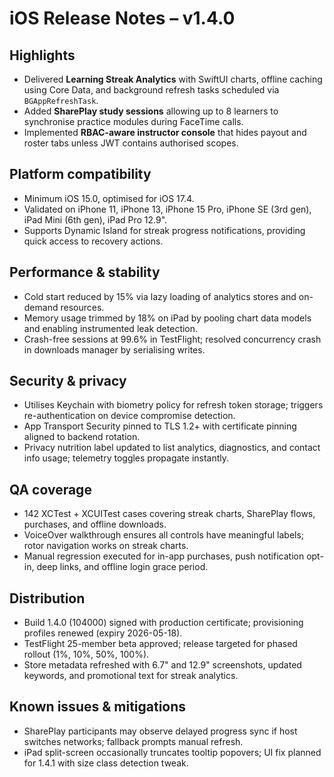 # iOS Release Notes – v1.4.0

## Highlights
- Delivered **Learning Streak Analytics** with SwiftUI charts, offline caching using Core Data, and background refresh tasks scheduled via `BGAppRefreshTask`.
- Added **SharePlay study sessions** allowing up to 8 learners to synchronise practice modules during FaceTime calls.
- Implemented **RBAC-aware instructor console** that hides payout and roster tabs unless JWT contains authorised scopes.

## Platform compatibility
- Minimum iOS 15.0, optimised for iOS 17.4.
- Validated on iPhone 11, iPhone 13, iPhone 15 Pro, iPhone SE (3rd gen), iPad Mini (6th gen), iPad Pro 12.9".
- Supports Dynamic Island for streak progress notifications, providing quick access to recovery actions.

## Performance & stability
- Cold start reduced by 15% via lazy loading of analytics stores and on-demand resources.
- Memory usage trimmed by 18% on iPad by pooling chart data models and enabling instrumented leak detection.
- Crash-free sessions at 99.6% in TestFlight; resolved concurrency crash in downloads manager by serialising writes.

## Security & privacy
- Utilises Keychain with biometry policy for refresh token storage; triggers re-authentication on device compromise detection.
- App Transport Security pinned to TLS 1.2+ with certificate pinning aligned to backend rotation.
- Privacy nutrition label updated to list analytics, diagnostics, and contact info usage; telemetry toggles propagate instantly.

## QA coverage
- 142 XCTest + XCUITest cases covering streak charts, SharePlay flows, purchases, and offline downloads.
- VoiceOver walkthrough ensures all controls have meaningful labels; rotor navigation works on streak charts.
- Manual regression executed for in-app purchases, push notification opt-in, deep links, and offline login grace period.

## Distribution
- Build 1.4.0 (104000) signed with production certificate; provisioning profiles renewed (expiry 2026-05-18).
- TestFlight 25-member beta approved; release targeted for phased rollout (1%, 10%, 50%, 100%).
- Store metadata refreshed with 6.7" and 12.9" screenshots, updated keywords, and promotional text for streak analytics.

## Known issues & mitigations
- SharePlay participants may observe delayed progress sync if host switches networks; fallback prompts manual refresh.
- iPad split-screen occasionally truncates tooltip popovers; UI fix planned for 1.4.1 with size class detection tweak.
